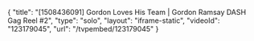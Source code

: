 {
    "title": "[1508436091] Gordon Loves His Team | Gordon Ramsay DASH Gag Reel #2",
    "type": "solo",
    "layout": "iframe-static",
    "videoId": "123179045",
    "url": "\/tvpembed\/123179045"
}